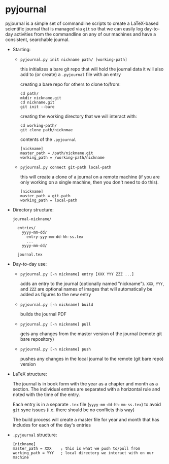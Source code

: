 # pyjournal

pyjournal is a simple set of commandline scripts to create a
LaTeX-based scientific journal that is managed via `git` so that we
can easily log day-to-day activities from the commandline on any of
our machines and have a consistent, searchable journal.


* Starting:

  - `pyjournal.py init nickname path/ [working-path]`

    this initializes a bare git repo that will hold the journal data
    it will also add to (or create) a `.pyjournal` file with an entry

    creating a bare repo for others to clone to/from:

    ```
    cd path/
    mkdir nickname.git
    cd nickname.git
    git init --bare
    ```
     
    creating the working directory that we will interact with:

    ```
    cd working-path/
    git clone path/nicknmae
    ```

    contents of the `.pyjournal`

    ```
    [nickname]
    master_path = /path/nickname.git
    working_path = /working-path/nickname
    ```

  - `pyjournal.py connect git-path local-path`

    this will create a clone of a journal on a remote machine (if you
    are only working on a single machine, then you don't need to do this).

    ```
    [nickname]
    master_path = git-path
    working_path = local-path
    ```  

* Directory structure:

  ```
  journal-nickname/

    entries/
      yyyy-mm-dd/
        entry-yyy-mm-dd-hh-ss.tex
        ...
      yyyy-mm-dd/

    journal.tex
  ```


* Day-to-day use:

  - `pyjournal.py [-n nickname] entry [XXX YYY ZZZ ...]`
  
    adds an entry to the journal (optionally named "nickname"). `XXX`,
    `YYY`, and `ZZZ` are optional names of images that will
    automatically be added as figures to the new entry

  - `pyjournal.py [-n nickname] build`

    builds the journal PDF

  - `pyjournal.py [-n nickname] pull`

     gets any changes from the master version of the journal (remote
     git bare repository)

  - `pyjournal.py [-n nickname] push`

    pushes any changes in the local journal to the remote (git bare
    repo) version
 

* LaTeX structure:

  The journal is in book form with the year as a chapter and month as
  a section.  The individual entries are separated with a horizontal
  rule and noted with the time of the entry.

  Each entry is in a separate `.tex` file (`yyyy-mm-dd-hh-mm-ss.tex`)
  to avoid `git` sync issues (i.e. there should be no conflicts this
  way)
   
  The build process will create a master file for year and month that
  has includes for each of the day's entries


* `.pyjournal` structure:

  ```
  [nickname]
  master_path = XXX    ; this is what we push to/pull from
  working_path = YYY   ; local directory we interact with on our machine
  ```

